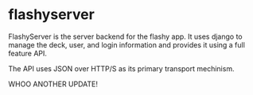 flashyserver
============

FlashyServer is the server backend for the flashy app. It uses django to manage the deck, user, and login information
and provides it using a full feature API.

The API uses JSON over HTTP/S as its primary transport mechinism. 

WHOO ANOTHER UPDATE!